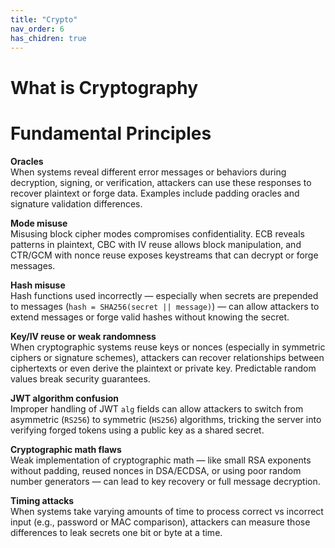 ```yaml
---
title: "Crypto"
nav_order: 6
has_chidren: true
---
```

# What is Cryptography

# Fundamental Principles
**Oracles**  
When systems reveal different error messages or behaviors during decryption, signing, or verification, attackers can use these responses to recover plaintext or forge data. Examples include padding oracles and signature validation differences.

**Mode misuse**  
Misusing block cipher modes compromises confidentiality. ECB reveals patterns in plaintext, CBC with IV reuse allows block manipulation, and CTR/GCM with nonce reuse exposes keystreams that can decrypt or forge messages.

**Hash misuse**  
Hash functions used incorrectly — especially when secrets are prepended to messages (`hash = SHA256(secret || message)`) — can allow attackers to extend messages or forge valid hashes without knowing the secret.

**Key/IV reuse or weak randomness**  
When cryptographic systems reuse keys or nonces (especially in symmetric ciphers or signature schemes), attackers can recover relationships between ciphertexts or even derive the plaintext or private key. Predictable random values break security guarantees.

**JWT algorithm confusion**  
Improper handling of JWT `alg` fields can allow attackers to switch from asymmetric (`RS256`) to symmetric (`HS256`) algorithms, tricking the server into verifying forged tokens using a public key as a shared secret.

**Cryptographic math flaws**  
Weak implementation of cryptographic math — like small RSA exponents without padding, reused nonces in DSA/ECDSA, or using poor random number generators — can lead to key recovery or full message decryption.

**Timing attacks**  
When systems take varying amounts of time to process correct vs incorrect input (e.g., password or MAC comparison), attackers can measure those differences to leak secrets one bit or byte at a time.